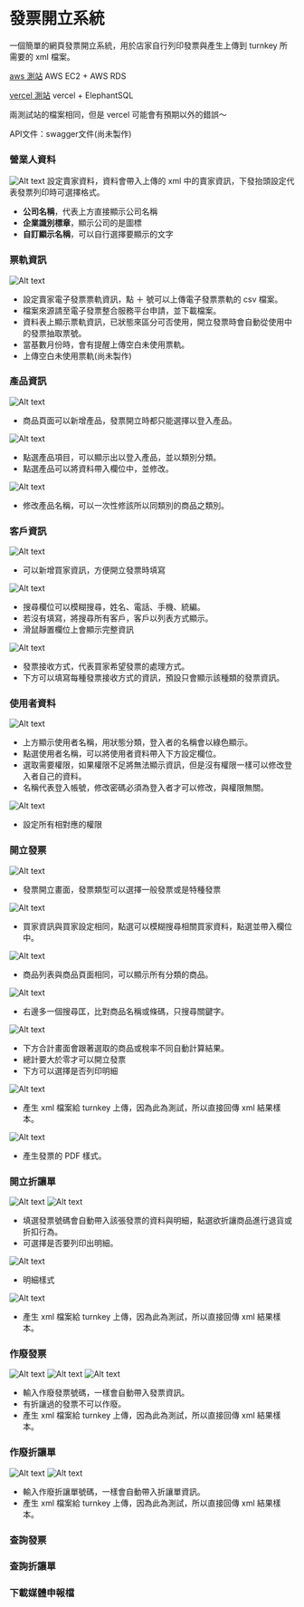 # 發票開立系統

一個簡單的網頁發票開立系統，用於店家自行列印發票與產生上傳到 turnkey 所需要的 xml 檔案。

[aws 測站](http://invoice.jason1231.com/)
AWS EC2 + AWS RDS

[vercel 測站](http://invoices.jason1231.com/)
vercel + ElephantSQL

兩測試站的檔案相同，但是 vercel 可能會有預期以外的錯誤～

API文件：swagger文件(尚未製作)

### 營業人資料
![Alt text](mdImage/image.png)
設定賣家資料，資料會帶入上傳的 xml 中的賣家資訊，下發抬頭設定代表發票列印時可選擇格式。
- **公司名稱**，代表上方直接顯示公司名稱
- **企業識別標章**，顯示公司的是圖標
- **自訂顯示名稱**，可以自行選擇要顯示的文字

### 票軌資訊
![Alt text](mdImage/image-1.png)

- 設定賣家電子發票票軌資訊，點 ＋ 號可以上傳電子發票票軌的 csv 檔案。
- 檔案來源請至電子發票整合服務平台申請，並下載檔案。
- 資料表上顯示票軌資訊，已狀態來區分可否使用，開立發票時會自動從使用中的發票抽取票號。
- 當基數月份時，會有提醒上傳空白未使用票軌。
- 上傳空白未使用票軌(尚未製作)

### 產品資訊
![Alt text](mdImage/image-2.png)

- 商品頁面可以新增產品，發票開立時都只能選擇以登入產品。

![Alt text](mdImage/image-3.png)

- 點選產品項目，可以顯示出以登入產品，並以類別分類。
- 點選產品可以將資料帶入欄位中，並修改。

![Alt text](mdImage/image-4.png)

- 修改產品名稱，可以一次性修該所以同類別的商品之類別。

### 客戶資訊
![Alt text](mdImage/image-5.png)

- 可以新增買家資訊，方便開立發票時填寫

![Alt text](mdImage/image-6.png)

- 搜尋欄位可以模糊搜尋，姓名、電話、手機、統編。
- 若沒有填寫，將搜尋所有客戶，客戶以列表方式顯示。
- 滑鼠靜置欄位上會顯示完整資訊

![Alt text](mdImage/image-7.png)

- 發票接收方式，代表買家希望發票的處理方式。
- 下方可以填寫每種發票接收方式的資訊，預設只會顯示該種類的發票資訊。

### 使用者資料
![Alt text](mdImage/image-8.png)

- 上方顯示使用者名稱，用狀態分類，登入者的名稱會以綠色顯示。
- 點選使用者名稱，可以將使用者資料帶入下方設定欄位。
- 選取需要權限，如果權限不足將無法顯示資訊，但是沒有權限一樣可以修改登入者自己的資料。
- 名稱代表登入帳號，修改密碼必須為登入者才可以修改，與權限無關。

![Alt text](mdImage/image-9.png)

- 設定所有相對應的權限

### 開立發票
![Alt text](mdImage/image-10.png)

- 發票開立畫面，發票類型可以選擇一般發票或是特種發票

![Alt text](mdImage/image-11.png)

- 買家資訊與買家設定相同，點選可以模糊搜尋相關買家資料，點選並帶入欄位中。

![Alt text](mdImage/image-12.png)

- 商品列表與商品頁面相同，可以顯示所有分類的商品。

![Alt text](mdImage/image-13.png)

- 右邊多一個搜尋匡，比對商品名稱或條碼，只搜尋關鍵字。

![Alt text](mdImage/image-14.png)

- 下方合計畫面會跟著選取的商品或稅率不同自動計算結果。
- 總計要大於零才可以開立發票
- 下方可以選擇是否列印明細

![Alt text](mdImage/image-15.png)

- 產生 xml 檔案給 turnkey 上傳，因為此為測試，所以直接回傳 xml 結果樣本。

![Alt text](mdImage/image-16.png)

- 產生發票的 PDF 樣式。

### 開立折讓單
![Alt text](mdImage/image-25.png)
![Alt text](mdImage/image-17.png)

- 填選發票號碼會自動帶入該張發票的資料與明細，點選欲折讓商品進行退貨或折扣行為。
- 可選擇是否要列印出明細。

![Alt text](mdImage/image-18.png)

- 明細樣式

![Alt text](mdImage/image-19.png)

- 產生 xml 檔案給 turnkey 上傳，因為此為測試，所以直接回傳 xml 結果樣本。

### 作廢發票
![Alt text](mdImage/image-20.png)
![Alt text](mdImage/image-21.png)
![Alt text](mdImage/image-22.png)

- 輸入作廢發票號碼，一樣會自動帶入發票資訊。
- 有折讓過的發票不可以作廢。
- 產生 xml 檔案給 turnkey 上傳，因為此為測試，所以直接回傳 xml 結果樣本。
### 作廢折讓單
![Alt text](mdImage/image-23.png)
![Alt text](mdImage/image-24.png)
- 輸入作廢折讓單號碼，一樣會自動帶入折讓單資訊。
- 產生 xml 檔案給 turnkey 上傳，因為此為測試，所以直接回傳 xml 結果樣本。

### 查詢發票
### 查詢折讓單
### 下載媒體申報檔